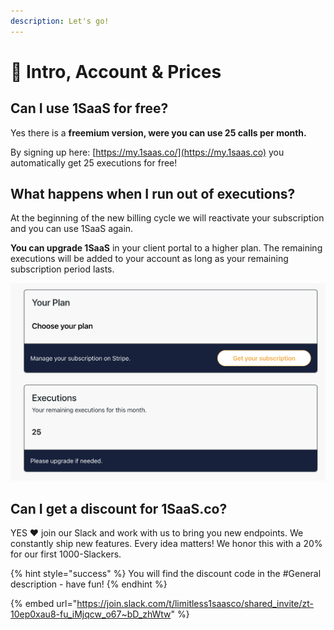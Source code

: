 ```yaml
---
description: Let's go!
---
```


# 👏 Intro, Account & Prices

## Can I use 1SaaS for free?

Yes there is a **freemium version, were you can use 25 calls per month.**

By signing up here: [https://my.1saas.co/](https://my.1saas.co) you automatically get 25 executions for free!

## What happens when I run out of executions?

At the beginning of the new billing cycle we will reactivate your subscription and you can use 1SaaS again.

**You can upgrade 1SaaS** in your client portal to a higher plan. The remaining executions will be added to your account as long as your remaining subscription period lasts.

![You get 25 for free and you can upgrade at anytime.](<../.gitbook/assets/image (1).png>)

## Can I get a discount for 1SaaS.co?

YES ❤️ join our Slack and work with us to bring you new endpoints. We constantly ship new features. Every idea matters! We honor this with a 20% for our first 1000-Slackers.&#x20;

{% hint style="success" %}
You will find the discount code in the #General description - have fun!
{% endhint %}

{% embed url="https://join.slack.com/t/limitless1saasco/shared_invite/zt-10ep0xau8-fu_iMjqcw_o67~bD_zhWtw" %}
